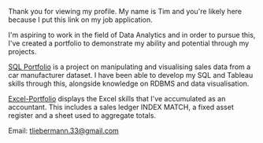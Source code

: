 Thank you for viewing my profile. My name is Tim and you're likely here because I put this link on my job application.

I'm aspiring to work in the field of Data Analytics and in order to pursue this, I've created a portfolio to demonstrate my ability and potential through my projects.

[SQL Portfolio](https://github.com/TimLieb/Excel-Portfolio) is a project on manipulating and visualising sales data from a car manufacturer dataset. I have been able to develop my SQL and Tableau skills through this, alongside knowledge on RDBMS and data visualisation.

[Excel-Portfolio](https://github.com/TimLieb/SQL-and-Tableau-Portfolio) displays the Excel skills that I've accumulated as an accountant. This includes a sales ledger INDEX MATCH, a fixed asset register and a sheet used to aggregate totals.

Email: tliebermann.33@gmail.com


<!---
TimLieb/TimLieb is a ✨ special ✨ repository because its `README.md` (this file) appears on your GitHub profile.
You can click the Preview link to take a look at your changes.
--->
